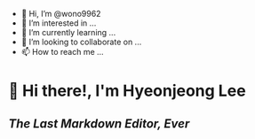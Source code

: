 - 👋 Hi, I’m @wono9962
- 👀 I’m interested in ...
- 🌱 I’m currently learning ...
- 💞️ I’m looking to collaborate on ...
- 📫 How to reach me ...

<!---
wono9962/wono9962 is a ✨ special ✨ repository because its `README.md` (this file) appears on your GitHub profile.
You can click the Preview link to take a look at your changes.
--->

👋 Hi there!, I'm Hyeonjeong Lee
===

<h2 class="code-line" data-line-start=1 data-line-end=2 ><a id="_The_Last_Markdown_Editor_Ever__1"></a><em>The Last Markdown Editor, Ever</em></h2>
